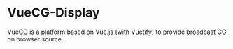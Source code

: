 # VueCG-Display

VueCG is a platform based on Vue.js (with Vuetify) to provide broadcast CG on browser source.
